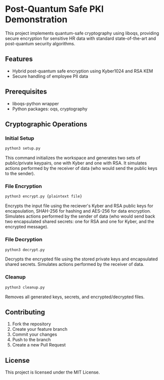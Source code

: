 # Post-Quantum Safe PKI Demonstration

This project implements quantum-safe cryptography using liboqs, providing secure encryption for sensitive HR data with standard state-of-the-art and post-quantum security algorithms.

## Features

- Hybrid post-quantum safe encryption using Kyber1024 and RSA KEM
- Secure handling of employee PII data

## Prerequisites

- liboqs-python wrapper
- Python packages: oqs, cryptography

## Cryptographic Operations

### Initial Setup

```bash
python3 setup.py
```

This command initializes the workspace and generates two sets of public/private keypairs, one with Kyber and one with RSA. It simulates actions performed by the receiver of data (who would send the public keys to the sender).

### File Encryption

```bash
python3 encrypt.py {plaintext file}
```

Encrypts the input file using the reciever's Kyber and RSA public keys for encapsulation, SHAH-256 for hashing and AES-256 for data encryption. Simulates actions performed by the sender of data (who would send back two encapsulated shared secrets: one for RSA and one for Kyber, and the encrypted message).

### File Decryption

```bash
python3 decrypt.py
```

Decrypts the encrypted file using the stored private keys and encapsulated shared secrets. Simulates actions performed by the receiver of data.

### Cleanup

```bash
python3 cleanup.py
```

Removes all generated keys, secrets, and encrypted/decrypted files.

## Contributing

1. Fork the repository
2. Create your feature branch
3. Commit your changes
4. Push to the branch
5. Create a new Pull Request

## License

This project is licensed under the MIT License.
